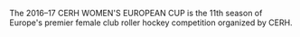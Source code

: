 The 2016–17 CERH WOMEN'S EUROPEAN CUP is the 11th season of Europe's premier female club roller hockey competition organized by CERH.
